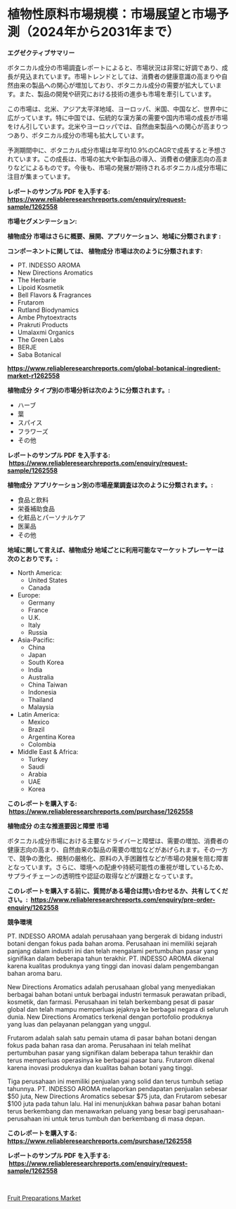 <p><h1>植物性原料市場規模：市場展望と市場予測（2024年から2031年まで）</h1></p><p><strong>エグゼクティブサマリー</strong></p>
<p><p>ボタニカル成分の市場調査レポートによると、市場状況は非常に好調であり、成長が見込まれています。市場トレンドとしては、消費者の健康意識の高まりや自然由来の製品への関心が増加しており、ボタニカル成分の需要が拡大しています。また、製品の開発や研究における技術の進歩も市場を牽引しています。</p><p>この市場は、北米、アジア太平洋地域、ヨーロッパ、米国、中国など、世界中に広がっています。特に中国では、伝統的な漢方薬の需要や国内市場の成長が市場をけん引しています。北米やヨーロッパでは、自然由来製品への関心が高まりつつあり、ボタニカル成分の市場も拡大しています。</p><p>予測期間中に、ボタニカル成分市場は年平均10.9%のCAGRで成長すると予想されています。この成長は、市場の拡大や新製品の導入、消費者の健康志向の高まりなどによるものです。今後も、市場の発展が期待されるボタニカル成分市場に注目が集まっています。</p></p>
<p><strong>レポートのサンプル PDF を入手する: <a href="https://www.reliableresearchreports.com/enquiry/request-sample/1262558">https://www.reliableresearchreports.com/enquiry/request-sample/1262558</a></strong></p>
<p><strong>市場セグメンテーション:</strong></p>
<p><strong> 植物成分 市場はさらに概要、展開、アプリケーション、地域に分類されます :</strong></p>
<p><strong>コンポーネントに関しては、 植物成分 市場は次のように分類されます: &nbsp;</strong></p>
<p><ul><li>PT. INDESSO AROMA</li><li>New Directions Aromatics</li><li>The Herbarie</li><li>Lipoid Kosmetik</li><li>Bell Flavors & Fragrances</li><li>Frutarom</li><li>Rutland Biodynamics</li><li>Ambe Phytoextracts</li><li>Prakruti Products</li><li>Umalaxmi Organics</li><li>The Green Labs</li><li>BERJE</li><li>Saba Botanical</li></ul></p>
<p><strong><a href="https://www.reliableresearchreports.com/global-botanical-ingredient-market-r1262558">https://www.reliableresearchreports.com/global-botanical-ingredient-market-r1262558</a></strong></p>
<p><strong> 植物成分 タイプ別の市場分析は次のように分類されます。:</strong></p>
<p><ul><li>ハーブ</li><li>葉</li><li>スパイス</li><li>フラワーズ</li><li>その他</li></ul></p>
<p><strong>レポートのサンプル PDF を入手する: &nbsp;<a href="https://www.reliableresearchreports.com/enquiry/request-sample/1262558">https://www.reliableresearchreports.com/enquiry/request-sample/1262558</a></strong></p>
<p><strong> 植物成分 アプリケーション別の市場産業調査は次のように分類されます。:</strong></p>
<p><ul><li>食品と飲料</li><li>栄養補助食品</li><li>化粧品とパーソナルケア</li><li>医薬品</li><li>その他</li></ul></p>
<p><strong>地域に関して言えば、植物成分 地域ごとに利用可能なマーケットプレーヤーは次のとおりです。:</strong></p>
<p><ul>
    <li>
        North America:
        <ul>
            <li>United States</li>
            <li>Canada</li>
        </ul>
    </li>
    <li>
        Europe:
        <ul>
            <li>Germany</li>
            <li>France</li>
            <li>U.K.</li>
            <li>Italy</li>
            <li>Russia</li>
        </ul>
    </li>
    <li>
        Asia-Pacific:
        <ul>
            <li>China</li>
            <li>Japan</li>
            <li>South Korea</li>
            <li>India</li>
            <li>Australia</li>
            <li>China Taiwan</li>
            <li>Indonesia</li>
            <li>Thailand</li>
            <li>Malaysia</li>
        </ul>
    </li>
    <li>
        Latin America:
        <ul>
            <li>Mexico</li>
            <li>Brazil</li>
            <li>Argentina Korea</li>
            <li>Colombia</li>
        </ul>
    </li>
    <li>
        Middle East & Africa:
        <ul>
            <li>Turkey</li>
            <li>Saudi</li>
            <li>Arabia</li>
            <li>UAE</li>
            <li>Korea</li>
        </ul>
    </li>
    </ul></p>
<p><strong>このレポートを購入する: &nbsp;<a href="https://www.reliableresearchreports.com/purchase/1262558">https://www.reliableresearchreports.com/purchase/1262558</a></strong></p>
<p><strong>植物成分 の主な推進要因と障壁 市場</strong></p>
<p><p>ボタニカル成分市場における主要なドライバーと障壁は、需要の増加、消費者の健康志向の高まり、自然由来の製品の需要の増加などがあげられます。その一方で、競争の激化、規制の厳格化、原料の入手困難性などが市場の発展を阻む障害となっています。さらに、環境への配慮や持続可能性の重視が増しているため、サプライチェーンの透明性や認証の取得などが課題となっています。</p></p>
<p><strong>このレポートを購入する前に、質問がある場合は問い合わせるか、共有してください。:&nbsp; <a href="https://www.reliableresearchreports.com/enquiry/pre-order-enquiry/1262558">https://www.reliableresearchreports.com/enquiry/pre-order-enquiry/1262558</a></strong></p>
<p><strong>競争環境</strong></p>
<p><p>PT. INDESSO AROMA adalah perusahaan yang bergerak di bidang industri botani dengan fokus pada bahan aroma. Perusahaan ini memiliki sejarah panjang dalam industri ini dan telah mengalami pertumbuhan pasar yang signifikan dalam beberapa tahun terakhir. PT. INDESSO AROMA dikenal karena kualitas produknya yang tinggi dan inovasi dalam pengembangan bahan aroma baru.</p><p>New Directions Aromatics adalah perusahaan global yang menyediakan berbagai bahan botani untuk berbagai industri termasuk perawatan pribadi, kosmetik, dan farmasi. Perusahaan ini telah berkembang pesat di pasar global dan telah mampu memperluas jejaknya ke berbagai negara di seluruh dunia. New Directions Aromatics terkenal dengan portofolio produknya yang luas dan pelayanan pelanggan yang unggul.</p><p>Frutarom adalah salah satu pemain utama di pasar bahan botani dengan fokus pada bahan rasa dan aroma. Perusahaan ini telah melihat pertumbuhan pasar yang signifikan dalam beberapa tahun terakhir dan terus memperluas operasinya ke berbagai pasar baru. Frutarom dikenal karena inovasi produknya dan kualitas bahan botani yang tinggi.</p><p>Tiga perusahaan ini memiliki penjualan yang solid dan terus tumbuh setiap tahunnya. PT. INDESSO AROMA melaporkan pendapatan penjualan sebesar $50 juta, New Directions Aromatics sebesar $75 juta, dan Frutarom sebesar $100 juta pada tahun lalu. Hal ini menunjukkan bahwa pasar bahan botani terus berkembang dan menawarkan peluang yang besar bagi perusahaan-perusahaan ini untuk terus tumbuh dan berkembang di masa depan.</p></p>
<p><strong>このレポートを購入する: &nbsp; <a href="https://www.reliableresearchreports.com/purchase/1262558">https://www.reliableresearchreports.com/purchase/1262558</a></strong></p>
<p><strong>レポートのサンプル PDF を入手する: &nbsp;<a href="https://www.reliableresearchreports.com/enquiry/request-sample/1262558">https://www.reliableresearchreports.com/enquiry/request-sample/1262558</a></strong><strong></strong></p>
<p>&nbsp;</p>
<p><p><a href="https://github.com/Chiragrp22/Market-Research-Report-List-4/blob/main/fruit-preparations-market.md">Fruit Preparations Market</a></p></p>